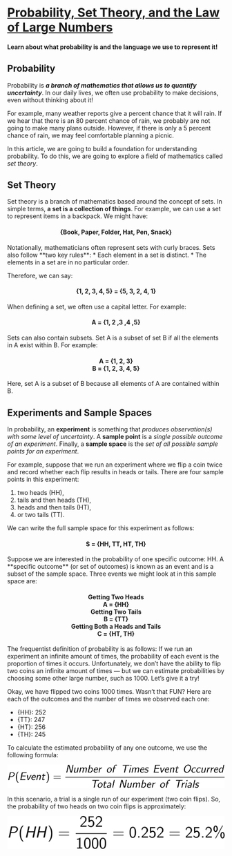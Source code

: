 # [Probability, Set Theory, and the Law of Large Numbers](https://www.codecademy.com/courses/probability-mssp/articles/probability-set-theory-and-the-law-of-large-numbers)

#### Learn about what probability is and the language we use to represent it!

## Probability

Probability is ***a branch of mathematics that allows us to quantify uncertainty***. 
In our daily lives, we often use probability to make decisions, even without thinking about it!

For example, many weather reports give a percent chance that it will rain. 
If we hear that there is an 80 percent chance of rain, we probably are not going to make many plans outside. 
However, if there is only a 5 percent chance of rain, we may feel comfortable planning a picnic.

In this article, we are going to build a foundation for understanding probability. 
To do this, we are going to explore a field of mathematics called *set theory*.

## Set Theory

Set theory is a branch of mathematics based around the concept of sets. 
In simple terms, **a set is a collection of things**. 
For example, we can use a set to represent items in a backpack. 
We might have:
<h4 align="center">
  {Book, Paper, Folder, Hat, Pen, Snack}
</h4>
Notationally, mathematicians often represent sets with curly braces. 
Sets also follow **two key rules**:
* Each element in a set is distinct.
* The elements in a set are in no particular order.

Therefore, we can say:
<h4 align="center">
  {1, 2, 3, 4, 5} = {5, 3, 2, 4, 1}
</h4>
When defining a set, we often use a capital letter. 
For example:
<h4 align="center">
  A = {1, 2 ,3 ,4 ,5}
</h4>
Sets can also contain subsets. 
Set A is a subset of set B if all the elements in A exist within B. 
For example:
<h4 align="center">
  A = {1, 2, 3}<br />
  B = {1, 2, 3, 4, 5}
</h4>
Here, set A is a subset of B because all elements of A are contained within B.

## Experiments and Sample Spaces

In probability, an **experiment** is something that *produces observation(s) with some level of uncertainty*. 
A **sample point** is a *single possible outcome of an experiment*. 
Finally, a **sample space** is the *set of all possible sample points for an experiment*.

For example, suppose that we run an experiment where we flip a coin twice and record whether each flip results in heads or tails. 
There are four sample points in this experiment: 
1. two heads (HH), 
2. tails and then heads (TH), 
3. heads and then tails (HT), 
4. or two tails (TT). 

We can write the full sample space for this experiment as follows:
<h4 align="center">
  S = {HH, TT, HT, TH}
</h4>
Suppose we are interested in the probability of one specific outcome: HH. 
A **specific outcome** (or set of outcomes) is known as an event and is a subset of the sample space. 
Three events we might look at in this sample space are:
<h4 align="center">
  Getting Two Heads <br />
  A = {HH} <br />
  Getting Two Tails <br />
  B = {TT} <br />
  Getting Both a Heads and Tails <br />
  C = {HT, TH}
</h4>
The frequentist definition of probability is as follows: 
If we run an experiment an infinite amount of times, the probability of each event is the proportion of times it occurs. 
Unfortunately, we don’t have the ability to flip two coins an infinite amount of times — 
but we can estimate probabilities by choosing some other large number, such as 1000. 
Let’s give it a try!

Okay, we have flipped two coins 1000 times. 
Wasn’t that FUN? 
Here are each of the outcomes and the number of times we observed each one:
* {HH}: 252
* {TT}: 247
* {HT}: 256
* {TH}: 245

To calculate the estimated probability of any one outcome, we use the following formula:
<p align="center">
  <img alt="formula of estimated probability" src="formula_of_estimated_probability.svg" />
</p>
In this scenario, a trial is a single run of our experiment (two coin flips). 
So, the probability of two heads on two coin flips is approximately:
<p align="center">
  <img alt="probability of two heads" src="probability_of_two_heads.svg" />
</p>







